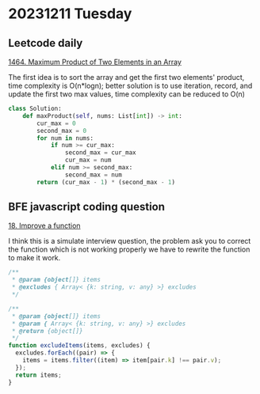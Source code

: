 # 20231211 Tuesday

## Leetcode daily

[1464. Maximum Product of Two Elements in an Array](https://leetcode.com/problems/maximum-product-of-two-elements-in-an-array/description/?envType=daily-question&envId=2023-12-12)

The first idea is to sort the array and get the first two elements' product, time complexity is O(n\*logn); better solution is to use iteration, record, and update the first two max values, time complexity can be reduced to O(n)

```py
class Solution:
    def maxProduct(self, nums: List[int]) -> int:
        cur_max = 0
        second_max = 0
        for num in nums:
            if num >= cur_max:
                second_max = cur_max
                cur_max = num
            elif num >= second_max:
                second_max = num
        return (cur_max - 1) * (second_max - 1)
```

## BFE javascript coding question

[18. Improve a function](https://bigfrontend.dev/problem/improve-a-function)

I think this is a simulate interview question, the problem ask you to correct the function which is not working properly we have to rewrite the function to make it work.

```js
/**
 * @param {object[]} items
 * @excludes { Array< {k: string, v: any} >} excludes
 */

/**
 * @param {object[]} items
 * @param { Array< {k: string, v: any} >} excludes
 * @return {object[]}
 */
function excludeItems(items, excludes) {
  excludes.forEach((pair) => {
    items = items.filter((item) => item[pair.k] !== pair.v);
  });
  return items;
}
```
